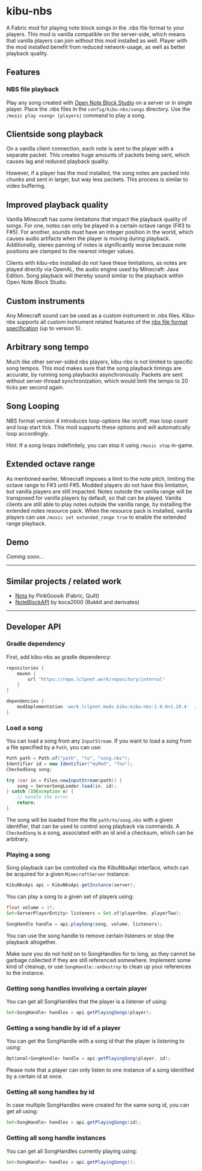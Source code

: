 # kibu-nbs
A Fabric mod for playing note block songs in the .nbs file format to your players.
This mod is vanilla compatible on the server-side, which means that vanilla players can join without this mod installed as well.
Player with the mod installed benefit from reduced network-usage, as well as better playback quality.

## Features
### NBS file playback
Play any song created with [Open Note Block Studio](https://opennbs.org/) on a server or in single player.
Place the .nbs files in the `config/kibu-nbs/songs` directory.
Use the `/music play <song> [players]` command to play a song.

## Clientside song playback
On a vanilla client connection, each note is sent to the player with a separate packet.
This creates huge amounts of packets being sent, which causes lag and reduced playback quality.

However, if a player has the mod installed, the song notes are packed into chunks and sent in larger, but way less packets.
This process is similar to video buffering.

## Improved playback quality
Vanilla Minecraft has some limitations that impact the playback quality of songs.
For one, notes can only be played in a certain octave range (F#3 to F#5).
For another, sounds must have an integer position in the world, which causes audio artifacts when the player is moving during playback.
Additionally, stereo panning of notes is significantly worse because note positions are clamped to the nearest integer values.

Clients with kibu-nbs installed do not have these limitations, as notes are played directly via OpenAL, the audio engine used by Minecraft: Java Edition.
Song playback will thereby sound similar to the playback within Open Note Block Studio.

## Custom instruments
Any Minecraft sound can be used as a custom instrument in .nbs files.
Kibu-nbs supports all custom instrument related features of the [nbs file format specification](https://opennbs.org/nbs) (up to version 5).

## Arbitrary song tempo
Much like other server-sided nbs players, kibu-nbs is not limited to specific song tempos.
This mod makes sure that the song playback timings are accurate, by running song playbacks asynchronously.
Packets are sent without server-thread synchronization, which would limit the tempo to 20 ticks per second again.

## Song Looping
NBS format version 4 introduces loop-options like on/off, max loop count and loop start tick.
This mod supports these options and will automatically loop accordingly.

Hint: If a song loops indefinitely, you can stop it using `/music stop` in-game.

## Extended octave range
As mentioned earlier, Minecraft imposes a limit to the note pitch, limiting the octave range to F#3 until F#5.
Modded players do not have this limitation, but vanilla players are still impacted.
Notes outside the vanilla range will be transposed for vanilla players by default, so that can be played.
Vanilla clients are still able to play notes outside the vanilla range, by installing the extended notes resource pack.
When the resource pack is installed, vanilla players can use `/music set extended_range true` to enable the extended range playback.

## Demo
*Coming soon...*

---

## Similar projects / related work
- [Nota](https://github.com/PinkGoosik/nota) by PinkGoosik (Fabric, Quilt)
- [NoteBlockAPI](https://github.com/koca2000/NoteBlockAPI) by koca2000 (Bukkit and derivates)

---

## Developer API
### Gradle dependency
First, add kibu-nbs as gradle dependency:
```groovy
repositories {
    maven {
        url "https://repo.lclpnet.work/repository/internal"
    }
}

dependencies {
    modImplementation 'work.lclpnet.mods.kibu:kibu-nbs:1.0.0+1.20.4'  // replace with your version
}
```

### Load a song
You can load a song from any `InputStream`.
If you want to load a song from a file specified by a `Path`, you can use:

```java
Path path = Path.of("path", "to", "song.nbs");
Identifier id = new Identifier("myMod", "foo");
CheckedSong song;

try (var in = Files.newInputStream(path)) {
    song = ServerSongLoader.load(in, id);
} catch (IOException e) {
    // handle the error
    return;
}
```

The song will be loaded from the file `path/to/song.nbs` with a given identifier, that can be used to control song playback via commands.
A `CheckedSong` is a song, associated with an id and a checksum, which can be arbitrary.

### Playing a song
Song playback can be controlled via the KibuNbsApi interface, which can be acquired for a given `MinecraftServer` instance:
```java
KibuNbsApi api = KibuNbsApi.getInstance(server);
```

You can play a song to a given set of players using:
```java
float volume = 1f;
Set<ServerPlayerEntity> listeners = Set.of(playerOne, playerTwo);

SongHandle handle = api.playSong(song, volume, listeners);
```

You can use the song handle to remove certain listeners or stop the playback altogether.

Make sure you do not hold on to SongHandles for to long, as they cannot be garbage collected if they are still referenced somewhere.
Implement some kind of cleanup, or use `SongHandle::onDestroy` to clean up your references to the instance.

### Getting song handles involving a certain player
You can get all SongHandles that the player is a listener of using:
```java
Set<SongHandle> handles = api.getPlayingSongs(player);
```

### Getting a song handle by id of a player
You can get the SongHandle with a song id that the player is listening to using:
```java
Optional<SongHandle> handle = api.getPlayingSong(player, id);
```

Please note that a player can only listen to one instance of a song identified by a certain id at once.

### Getting all song handles by id
In case multiple SongHandles were created for the same song id, you can get all using:
```java
Set<SongHandle> handles = api.getPlayingSongs(id);
```

### Getting all song handle instances
You can get all SongHandles currently playing using:
```java
Set<SongHandle> handles = api.getPlayingSongs();
```
